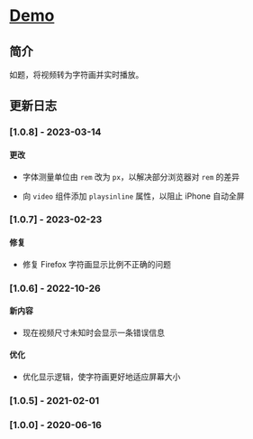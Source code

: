 # <!-- prettier-ignore -->[Demo](https://lchz&#104;3473.github.io/ascii_player/index "视频转字符画")

## 简介

如题，将视频转为字符画并实时播放。

## 更新日志

### [1.0.8] - 2023-03-14

#### 更改

- 字体测量单位由 `rem` 改为 `px`，以解决部分浏览器对 `rem` 的差异

- 向 `video` 组件添加 `playsinline` 属性，以阻止 iPhone 自动全屏

### [1.0.7] - 2023-02-23

#### 修复

- 修复 Firefox 字符画显示比例不正确的问题

### [1.0.6] - 2022-10-26

#### 新内容

- 现在视频尺寸未知时会显示一条错误信息

#### 优化

- 优化显示逻辑，使字符画更好地适应屏幕大小

### [1.0.5] - 2021-02-01

### [1.0.0] - 2020-06-16
